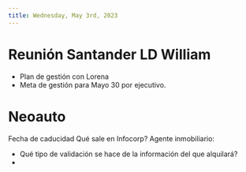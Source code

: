 ```yaml
---
title: Wednesday, May 3rd, 2023
---
```


# Reunión Santander LD William
- Plan de gestión con Lorena
- Meta de gestión para Mayo 30 por ejecutivo.

# Neoauto
Fecha de caducidad
Qué sale en Infocorp?
Agente inmobiliario:
- Qué tipo de validación se hace de la información del que alquilará?
- 
